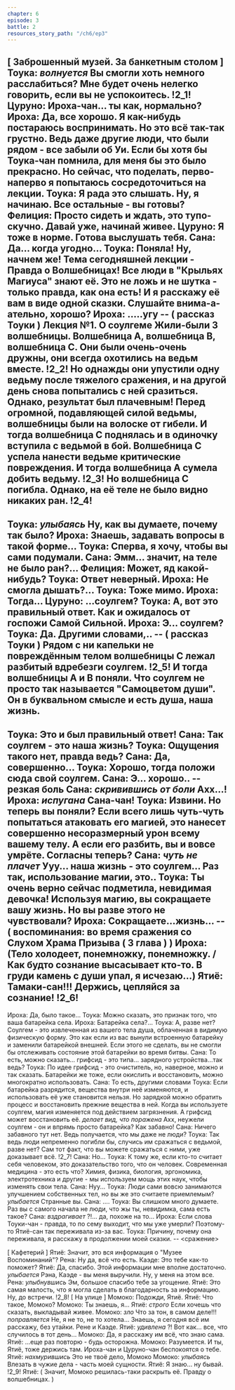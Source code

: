```yaml
---
chapter: 6
episode: 3
battle: 2
resources_story_path: "/ch6/ep3"
---
```

[ Заброшенный музей. За банкетным столом ]
Тоука: *волнуется* Вы смогли хоть немного расслабиться? Мне будет очень нелегко говорить, если вы не успокоитесь.
!2_1!
Цуруно: Ироха-чан... ты как, нормально?
Ироха: Да, все хорошо. Я как-нибудь постараюсь воспринимать. Но это всё так-так грустно. Ведь даже другие люди, что были рядом - все забыли об Уи. Если бы хотя бы Тоука-чан помнила, для меня бы это было прекрасно. Но сейчас, что поделать, перво-наперво я попытаюсь сосредоточиться на лекции.
Тоука: Я рада это слышать. Ну, я начинаю. Все остальные - вы готовы?
Фелиция: Просто сидеть и ждать, это тупо-скучно. Давай уже, начинай живее.
Цуруно: Я тоже в норме. Готова выслушать тебя.
Сана: Да... когда угодно...
Тоука: Поняла! Ну, начнем же! Тема сегодняшней лекции - Правда о Волшебницах! Все люди в "Крыльях Магиуса" знают её. Это не ложь и не шутка - только правда, как она есть! И я расскажу её вам в виде одной сказки. Слушайте внима-а-ательно, хорошо?
Ироха: .....угу
-- ( рассказ Тоуки )
Лекция №1. О соулгеме
Жили-были 3 волшебницы. Волшебница А, волшебница B, волшебница С. Они были очень-очень дружны, они всегда охотились на ведьм вместе.
!2_2!
Но однажды они упустили одну ведьму после тяжелого сражения, и на другой день снова попытались с ней сразиться.
Однако, результат был плачевным! Перед огромной, подавляющей силой ведьмы, волшебницы были на волоске от гибели.
И тогда волшебница С поднялась и в одиночку вступила с ведьмой в бой.
Волшебница С успела нанести ведьме критические повреждения. И тогда волшебница А сумела добить ведьму.
!2_3!
Но волшебница С погибла. Однако, на её теле не было видно никаких ран.
!2_4!
--
Тоука: *улыбаясь* Ну, как вы думаете, почему так было?
Ироха: Знаешь, задавать вопросы в такой форме...
Тоука: Сперва, я хочу, чтобы вы сами подумали.
Сана: Эмм... значит, на теле не было ран?...
Фелиция: Может, яд какой-нибудь?
Тоука: Ответ неверный.
Ироха: Не смогла дышать?...
Тоука: Тоже мимо.
Ироха: Тогда...
Цуруно: ...соулгем?
Тоука: А, вот это правильный ответ. Как и ожидалось от госпожи Самой Сильной.
Ироха: Э... соулгем?
Тоука: Да. Другими словами,..
-- ( рассказ Тоуки )
Рядом с ни капельки не повреждённым телом волшебницы С лежал разбитый вдребезги соулгем.
!2_5!
И тогда волшебницы А и В поняли. Что соулгем не просто так называется "Самоцветом души". Он в буквальном смысле и есть душа, наша жизнь.
--
Тоука: Это и был правильный ответ!
Сана: Так соулгем - это наша жизнь?
Тоука: Ощущения такого нет, правда ведь?
Сана: Да, совершенно...
Тоука: Хорошо, тогда положи сюда свой соулгем.
Сана: Э... хорошо..
-- резкая боль
Сана: *скривившись от боли* Ахх...!
Ироха: *испугана* Сана-чан!
Тоука: Извини. Но теперь вы поняли? Если всего лишь чуть-чуть попытаться атаковать его магией, это нанесет совершенно несоразмерный урон всему вашему телу. А если его разбить, вы и вовсе умрёте. Согласны теперь?
Сана: *чуть не плачет* Ууу... наша жизнь - это соулгем... Раз так, использование магии, это..
Тоука: Ты очень верно сейчас подметила, невидимая девочка! Используя магию, вы сокращаете вашу жизнь. Но вы разве этого не чувствовали?
Ироха: Сокращаете...жизнь...
-- ( воспоминания: во время сражения со Слухом Храма Призыва ( 3 глава ) )
Ироха: (Тело холодеет, понемножку, понемножку. / Как будто сознание высасывает кто-то. В груди камень с души упал, я исчезаю...)
Ятиё: Тамаки-сан!!! Держись, цепляйся за сознание!
!2_6!
--
Ироха: Да, было такое...
Тоука: Можно сказать, это признак того, что ваша батарейка села.
Ироха: Батарейка села?...
Тоука: А, разве нет? Соулгем - это извлеченная из вашего тела душа, облаченная в видимую физическую форму. Это как если из вас вынули встроенную батарейку и заменили батарейкой внешней. Если этого не сделать, вы не смогли бы отслеживать состояние этой батарейки во время битвы.
Сана: То есть, можно сказать... грифсид - это типа... зарядного устройства...так ведь?
Тоука: По идее грифсид - это очиститель, но, наверное, можно и так сказать. Батарейки же тоже, если окислить и восстановить, можно многократно использовать.
Сана: То есть, другими словами
Тоука: Если батарейка разрядится, вещества внутри неё изменяются, и использовать её уже становится нельзя. Но зарядкой можно обратить процесс и восстановить прежние вещества в ней. Когда вы используете соулгем, магия изменяется под действием загрязнения. А грифсид может восстановить её. *делает вид, что поражена* Ахх, неужели соулгем - он и впрямь просто батарейка? Как забавно!
Сана: Ничего забавного тут нет. Ведь получается, что мы даже не люди?
Тоука: Так ведь люди непременно погибли бы, случись им сражаться с ведьмой, разве нет? Сам тот факт, что вы можете сражаться с ними, уже доказывает всё.
!2_7!
Сана: Но...
Тоука: К тому же, если кто-то считает себя человеком, это доказательство того, что он человек. Современная медицина - это есть что? Химия, физика, биология, эргономика, электротехника и другие - мы используем мощь этих наук, чтобы изменять свои тела.
Сана: Нуу...
Тоука: Люди сами вовсю занимаются улучшением собственных тел, но вы же это считаете приемлемым? *улыбается* Странные вы.
Сана: ....
Тоука: Вы слишком много думаете. Раз вы с самого начала не люди, что жы ты, невидимка, сама есть такое?
Сана: *вздрагивает* ?!... да, похоже на то...
Ироха: Если слова Тоуки-чан - правда, то по сему выходит, что мы уже умерли? Поэтому-то Ятиё-сан так переживала из-за вас.
Тоука: Причину, почему она переживала, я расскажу в продолжении моей сказки.
-- <сражение>

[ Кафетерий ]
Ятиё: Значит, это вся информация о "Музее Воспоминаний"?
Рена: Ну да, всё что есть.
Каэде: Это тебе как-то поможет?
Ятиё: Да, спасибо. Этой информации мне вполне достаточно. *улыбается* Рэна, Каэде - вы меня выручили. Ну, у меня на этом все.
Рена: *улыбнувшись* Эм, большое спасибо тебе за угощение.
Ятиё: Это самая малость, что я могла сделать в благодарность за информацию. Ну, до встречи.
!2_8!
[ На улице ]
Момоко: Подожди, Ятиё.
Ятиё: Что такое, Момоко?
Момоко: Ты знаешь, я...
Ятиё: *строго* Если хочешь что сказать, выкладывай живее.
Момоко: *зло* Что за тон, в самом деле!!! *поправляется* Не, я не то, не то хотела... Знаешь, я сегодня всё им расскажу, без утайки. Рене и Каэде.
Ятиё: *удивлена* ?! Вот как... все, что случилось в тот день...
Момоко: Да, я расскажу им всё, что знаю сама.
Ятиё: ...еще раз повторю - будь осторожна.
Момоко: Разумеется. И ты, Ятиё, тоже держись там. Ироха-чан и Цуруно-чан беспокоятся о тебе.
Ятиё: *нахмурившись* Это не твоё дело, Момоко
Момоко: *улыбаясь* Влезать в чужие дела - часть моей сущности.
Ятиё: Я знаю... ну бывай.
!2_9!
Ятиё: ( Значит, Момоко решилась-таки раскрыть её. Правду о волшебницах. )
